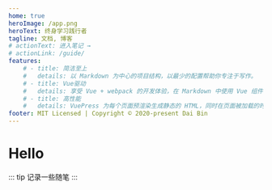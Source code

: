 ```yaml
---
home: true
heroImage: /app.png
heroText: 终身学习践行者
tagline: 文档, 博客
# actionText: 进入笔记 →
# actionLink: /guide/
features:
    # - title: 简洁至上
    #   details: 以 Markdown 为中心的项目结构，以最少的配置帮助你专注于写作。
    # - title: Vue驱动
    #   details: 享受 Vue + webpack 的开发体验，在 Markdown 中使用 Vue 组件，同时可以使用 Vue 来开发自定义主题。
    # - title: 高性能
    #   details: VuePress 为每个页面预渲染生成静态的 HTML，同时在页面被加载的时候，将作为 SPA 运行。
footer: MIT Licensed | Copyright © 2020-present Dai Bin
---
```


# Hello

::: tip
记录一些随笔
:::
